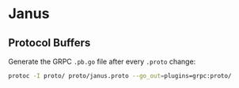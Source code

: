 # Janus

## Protocol Buffers

Generate the GRPC `.pb.go` file after every `.proto` change:

```bash
protoc -I proto/ proto/janus.proto --go_out=plugins=grpc:proto/
```
